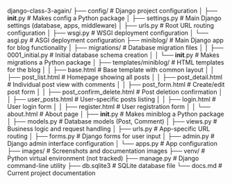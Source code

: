 django-class-3-again/
├── config/ # Django project configuration
│ ├── **init**.py # Makes config a Python package
│ ├── settings.py # Main Django settings (database, apps, middleware)
│ ├── urls.py # Root URL routing configuration
│ ├── wsgi.py # WSGI deployment configuration
│ └── asgi.py # ASGI deployment configuration
├── miniblog/ # Main Django app for blog functionality
│ ├── migrations/ # Database migration files
│ │ ├── 0001_initial.py # Initial database schema creation
│ │ └── **init**.py # Makes migrations a Python package
│ ├── templates/miniblog/ # HTML templates for the blog
│ │ ├── base.html # Base template with common layout
│ │ ├── post_list.html # Homepage showing all posts
│ │ ├── post_detail.html # Individual post view with comments
│ │ ├── post_form.html # Create/edit post form
│ │ ├── post_confirm_delete.html # Post deletion confirmation
│ │ ├── user_posts.html # User-specific posts listing
│ │ ├── login.html # User login form
│ │ ├── register.html # User registration form
│ │ └── about.html # About page
│ ├── **init**.py # Makes miniblog a Python package
│ ├── models.py # Database models (Post, Comment)
│ ├── views.py # Business logic and request handling
│ ├── urls.py # App-specific URL routing
│ ├── forms.py # Django forms for user input
│ ├── admin.py # Django admin interface configuration
│ └── apps.py # App configuration
├── images/ # Screenshots and documentation images
├── venv/ # Python virtual environment (not tracked)
├── manage.py # Django command-line utility
├── db.sqlite3 # SQLite database file
└── docs.md # Current project documentation
